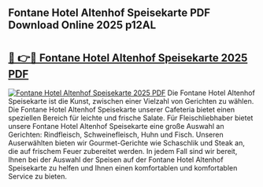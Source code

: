## Fontane Hotel Altenhof Speisekarte PDF Download Online 2025 p12AL

# <h2><a href="http://gcari6k.nevu.top/?p=Fontane+Hotel+Altenhof+Speisekarte">🔗 👉🔴 Fontane Hotel Altenhof Speisekarte 2025 PDF</a></h2>

[![Fontane Hotel Altenhof Speisekarte 2025 PDF](https://i.imgur.com/dBaPXMq.png)](http://gcari6k.nevu.top/?p=Fontane+Hotel+Altenhof+Speisekarte)
Die Fontane Hotel Altenhof Speisekarte ist die Kunst, zwischen einer Vielzahl von Gerichten zu wählen. Die Fontane Hotel Altenhof Speisekarte unserer Cafeteria bietet einen speziellen Bereich für leichte und frische Salate. Für Fleischliebhaber bietet unsere Fontane Hotel Altenhof Speisekarte eine große Auswahl an Gerichten: Rindfleisch, Schweinefleisch, Huhn und Fisch. Unseren Auserwählten bieten wir Gourmet-Gerichte wie Schaschlik und Steak an, die auf frischem Feuer zubereitet werden. In jedem Fall sind wir bereit, Ihnen bei der Auswahl der Speisen auf der Fontane Hotel Altenhof Speisekarte zu helfen und Ihnen einen komfortablen und komfortablen Service zu bieten.
